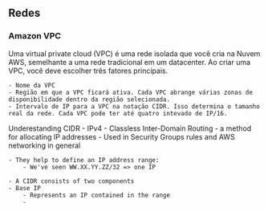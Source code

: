 ## Redes

### Amazon VPC

Uma virtual private cloud (VPC) é uma rede isolada que você cria na Nuvem AWS, semelhante a uma rede tradicional em um datacenter. Ao criar uma VPC, você deve escolher três fatores principais. 

    - Nome da VPC
    - Região em que a VPC ficará ativa. Cada VPC abrange várias zonas de disponibilidade dentro da região selecionada.
    - Intervalo de IP para a VPC na notação CIDR. Isso determina o tamanho real da rede. Cada VPC pode ter até quatro intevado de IP/16.


Underestanding CIDR - IPv4
    - Classless Inter-Domain Routing - a method for allocating IP addresses
    - Used in Security Groups rules and AWS networking in general 

    - They help to define an IP address range:
        - We've seen WW.XX.YY.ZZ/32 => one IP

    - A CIDR consists of two components
    - Base IP
        - Represents an IP contained in the range 
        - 